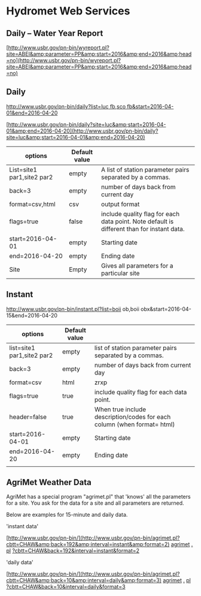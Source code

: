 
# Hydromet Web Services

## Daily – Water Year Report

[http://www.usbr.gov/pn-bin/wyreport.pl?site=ABEI&amp;parameter=PP&amp;start=2016&amp;end=2016&amp;head=no](http://www.usbr.gov/pn-bin/wyreport.pl?site=ABEI&amp;parameter=PP&amp;start=2016&amp;end=2016&amp;head=no)


## Daily  

[http://www.usbr.gov/pn-bin/daily?list=luc fb,sco fb&amp;start=2016-04-01&amp;end=2016-04-20](http://www.usbr.gov/pn-bin/daily?list=luc%20fb,sco%20fb&amp;start=2016-04-01&amp;end=2016-04-20)

[http://www.usbr.gov/pn-bin/daily?site=luc&amp;start=2016-04-01&amp;end=2016-04-20](http://www.usbr.gov/pn-bin/daily?site=luc&amp;start=2016-04-01&amp;end=2016-04-20)



| options | Default value |   |
| --- | --- | --- |
| List=site1 par1,site2 par2 | empty | A list of station parameter pairs separated by a commas. |
| back=3   | empty | number of days back from current day |
| format=csv,html   | csv | output format |
| flags=true     | false | include quality flag for each data point. Note default is different than for instant data. |
| start=2016-04-01 | empty | Starting date |
| end=2016-04-20 | empty | Ending date |
| Site | Empty | Gives all parameters for a particular site |

## Instant 

http://www.usbr.gov/pn-bin/instant.pl?list=boii ob,boii obx&amp;start=2016-04-15&amp;end=2016-04-20



| options | Default value |   |
| --- | --- | --- |
| list=site1 par1,site2 par2 | empty | list of station parameter pairs separated by a commas. |
| back=3   | empty | number of days back from current day |
| format=csv|html|zrxp | csv | output format.  csv = comma separatedhtml = hypertextzrxp = kisters zrxp format |
| flags=true     | true | include quality flag for each data point. |
| header=false | true | When true include description/codes for each column (when format= html) |
| start=2016-04-01 | empty | Starting date |
| end=2016-04-20 | empty | Ending date |
|   |   |   |



## AgriMet Weather Data

AgriMet has a special program &quot;agrimet.pl&quot; that &#39;knows&#39; all the parameters for a site.   You ask for the data for a site and all parameters are returned.

Below are examples for 15-minute and daily data.

&#39;instant data&#39;

[http://www.usbr.gov/pn-bin/](http://www.usbr.gov/pn-bin/agrimet.pl?cbtt=CHAW&amp;back=192&amp;interval=instant&amp;format=2) [agrimet](http://www.usbr.gov/pn-bin/agrimet.pl?cbtt=CHAW&amp;back=192&amp;interval=instant&amp;format=2) [.](http://www.usbr.gov/pn-bin/agrimet.pl?cbtt=CHAW&amp;back=192&amp;interval=instant&amp;format=2) [pl](http://www.usbr.gov/pn-bin/agrimet.pl?cbtt=CHAW&amp;back=192&amp;interval=instant&amp;format=2) [?cbtt=CHAW&amp;back=192&amp;interval=instant&amp;format=2](http://www.usbr.gov/pn-bin/agrimet.pl?cbtt=CHAW&amp;back=192&amp;interval=instant&amp;format=2)

&#39;daily data&#39;

[http://www.usbr.gov/pn-bin/](http://www.usbr.gov/pn-bin/agrimet.pl?cbtt=CHAW&amp;back=10&amp;interval=daily&amp;format=3) [agrimet](http://www.usbr.gov/pn-bin/agrimet.pl?cbtt=CHAW&amp;back=10&amp;interval=daily&amp;format=3) [.](http://www.usbr.gov/pn-bin/agrimet.pl?cbtt=CHAW&amp;back=10&amp;interval=daily&amp;format=3) [pl](http://www.usbr.gov/pn-bin/agrimet.pl?cbtt=CHAW&amp;back=10&amp;interval=daily&amp;format=3) [?cbtt=CHAW&amp;back=10&amp;interval=daily&amp;format=3](http://www.usbr.gov/pn-bin/agrimet.pl?cbtt=CHAW&amp;back=10&amp;interval=daily&amp;format=3)


 


